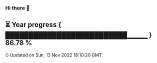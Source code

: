 ### Hi there 👋
⏳ Year progress { ██████████████████████████▁▁▁▁ } 86.78 %
---
⏰ Updated on Sun, 13 Nov 2022 18:10:20 GMT

